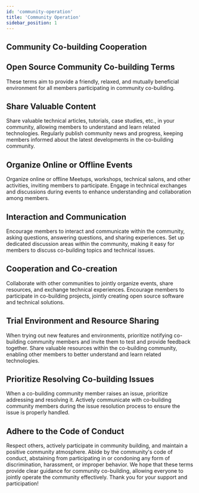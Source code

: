 ```yaml
---
id: 'community-operation'
title: 'Community Operation'
sidebar_position: 1
---
```


## Community Co-building Cooperation

## Open Source Community Co-building Terms

These terms aim to provide a friendly, relaxed, and mutually beneficial environment for all members participating in community co-building.

## Share Valuable Content

Share valuable technical articles, tutorials, case studies, etc., in your community, allowing members to understand and learn related technologies.
Regularly publish community news and progress, keeping members informed about the latest developments in the co-building community.

## Organize Online or Offline Events

Organize online or offline Meetups, workshops, technical salons, and other activities, inviting members to participate.
Engage in technical exchanges and discussions during events to enhance understanding and collaboration among members.

## Interaction and Communication

Encourage members to interact and communicate within the community, asking questions, answering questions, and sharing experiences.
Set up dedicated discussion areas within the community, making it easy for members to discuss co-building topics and technical issues.

## Cooperation and Co-creation

Collaborate with other communities to jointly organize events, share resources, and exchange technical experiences.
Encourage members to participate in co-building projects, jointly creating open source software and technical solutions.

## Trial Environment and Resource Sharing

When trying out new features and environments, prioritize notifying co-building community members and invite them to test and provide feedback together.
Share valuable resources within the co-building community, enabling other members to better understand and learn related technologies.

## Prioritize Resolving Co-building Issues

When a co-building community member raises an issue, prioritize addressing and resolving it.
Actively communicate with co-building community members during the issue resolution process to ensure the issue is properly handled.

## Adhere to the Code of Conduct

Respect others, actively participate in community building, and maintain a positive community atmosphere.
Abide by the community's code of conduct, abstaining from participating in or condoning any form of discrimination, harassment, or improper behavior.
We hope that these terms provide clear guidance for community co-building, allowing everyone to jointly operate the community effectively. Thank you for your support and participation!